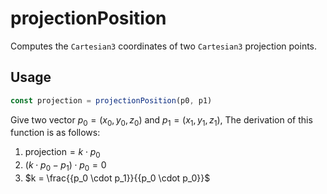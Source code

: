 # projectionPosition

Computes the `Cartesian3` coordinates of two `Cartesian3` projection points.

## Usage

```js
const projection = projectionPosition(p0, p1)
```

Give two vector $p_0 = (x_0, y_0, z_0)$ and $p_1 = (x_1, y_1, z_1)$, The derivation of this function is as follows:

1. $\text{projection} = k \cdot p_0$
2. $(k \cdot p_0 - p_1) \cdot p_0 = 0$
3. $k = \frac{{p_0 \cdot p_1}}{{p_0 \cdot p_0}}$
